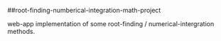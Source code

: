##root-finding-numberical-integration-math-project

web-app implementation of some root-finding / numerical-intergration methods.
